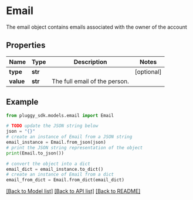 # Email

The email object contains emails associated with the owner of the account

## Properties

Name | Type | Description | Notes
------------ | ------------- | ------------- | -------------
**type** | **str** |  | [optional] 
**value** | **str** | The full email of the person. | 

## Example

```python
from pluggy_sdk.models.email import Email

# TODO update the JSON string below
json = "{}"
# create an instance of Email from a JSON string
email_instance = Email.from_json(json)
# print the JSON string representation of the object
print(Email.to_json())

# convert the object into a dict
email_dict = email_instance.to_dict()
# create an instance of Email from a dict
email_from_dict = Email.from_dict(email_dict)
```
[[Back to Model list]](../README.md#documentation-for-models) [[Back to API list]](../README.md#documentation-for-api-endpoints) [[Back to README]](../README.md)


